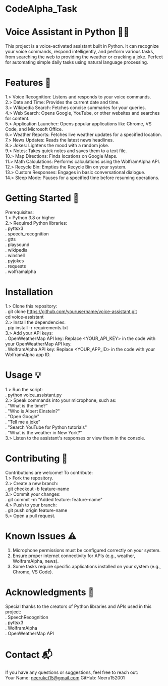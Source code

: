 # CodeAlpha_Task
# Voice Assistant in Python 🤖🎤 <br>
This project is a voice-activated assistant built in Python. It can recognize your voice commands, respond intelligently, and perform various tasks, from searching the web to providing the weather or cracking a joke. Perfect for automating simple daily tasks using natural language processing. <br>

# Features 🌟 <br>
1.> Voice Recognition: Listens and responds to your voice commands. <br>
2.> Date and Time: Provides the current date and time. <br>
3.> Wikipedia Search: Fetches concise summaries for your queries. <br>
4.> Web Search: Opens Google, YouTube, or other websites and searches for content. <br>
5.> Application Launcher: Opens popular applications like Chrome, VS Code, and Microsoft Office. <br>
6.> Weather Reports: Fetches live weather updates for a specified location. <br>
7.> News Updates: Reads the latest news headlines. <br>
8.> Jokes: Lightens the mood with a random joke. <br>
9.> Notes: Takes quick notes and saves them to a text file. <br>
10.> Map Directions: Finds locations on Google Maps. <br>
11.> Math Calculations: Performs calculations using the WolframAlpha API. <br>
12.> Recycle Bin: Empties the Recycle Bin on your system. <br>
13.> Custom Responses: Engages in basic conversational dialogue. <br>
14.> Sleep Mode: Pauses for a specified time before resuming operations. <br>

 # Getting Started 🚀 <br>
Prerequisites: <br>
1.> Python 3.8 or higher <br>
2.> Required Python libraries: <br>
    . pyttsx3 <br>
    . speech_recognition <br>
    . gtts <br>
    . playsound <br>
    . wikipedia <br>
    . winshell <br>
    . pyjokes <br>
    . requests <br>
    . wolframalpha <br>

# Installation <br>
1.> Clone this repository: <br>
    . git clone https://github.com/yourusername/voice-assistant.git <br>
      cd voice-assistant <br>
2.> Install the dependencies: <br>
    . pip install -r requirements.txt <br>
3.> Add your API keys: <br>
    . OpenWeatherMap API key: Replace <YOUR_API_KEY> in the code with your OpenWeatherMap API key. <br>
    . WolframAlpha API key: Replace <YOUR_APP_ID> in the code with your WolframAlpha app ID. <br>
    
# Usage 💡 <br>
1.> Run the script: <br>
    . python voice_assistant.py <br>
2.> Speak commands into your microphone, such as: <br>
    . "What is the time?" <br>
    . "Who is Albert Einstein?" <br>
    . "Open Google" <br>
    . "Tell me a joke" <br>
    . "Search YouTube for Python tutorials" <br>
    . "What is the weather in New York?" <br>
3.> Listen to the assistant's responses or view them in the console. <br>

# Contributing 🤝 <br>
Contributions are welcome! To contribute: <br>
1.> Fork the repository. <br>
2.> Create a new branch: <br>
    . git checkout -b feature-name <br>
3.> Commit your changes: <br>
    . git commit -m "Added feature: feature-name" <br>
4.> Push to your branch: <br>
    . git push origin feature-name <br>
5.> Open a pull request. <br>

# Known Issues ⚠️ <br>
1. Microphone permissions must be configured correctly on your system. <br>
2. Ensure proper internet connectivity for APIs (e.g., weather, WolframAlpha, news). <br>
3. Some tasks require specific applications installed on your system (e.g., Chrome, VS Code). <br>

# Acknowledgments 🙌 <br>
Special thanks to the creators of Python libraries and APIs used in this project:<br>
 . SpeechRecognition<br>
 . pyttsx3<br>
 . WolframAlpha<br>
 . OpenWeatherMap API<br>

# Contact 📬<br>
If you have any questions or suggestions, feel free to reach out:<br>
Your Name: neerukct15@gmail.com
GitHub: Neeru152001








